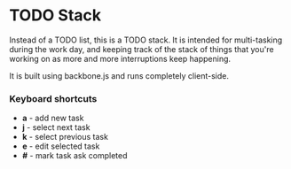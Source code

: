 
TODO Stack
==========

Instead of a TODO list, this is a TODO stack. It is intended for multi-tasking during the work day, and keeping track of the stack of things that you're working on as more and more interruptions keep happening.

It is built using backbone.js and runs completely client-side.

### Keyboard shortcuts

*   __a__ - add new task
*   __j__ - select next task
*   __k__ - select previous task
*   __e__ - edit selected task
*   __#__ - mark task ask completed

